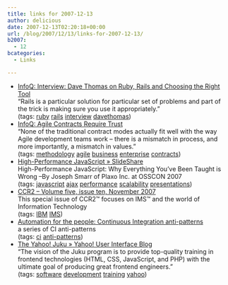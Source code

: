 ```yaml
---
title: links for 2007-12-13
author: delicious
date: 2007-12-13T02:20:18+00:00
url: /blog/2007/12/13/links-for-2007-12-13/
b2007:
  - 12
bcategories:
  - Links

---
```

  * <div>
      <a href="http://www.infoq.com/news/2007/12/interview_ruby-rails-dave-thomas;jsessionid=ABB6397A15D90719898800986CF9B0A7">InfoQ: Interview: Dave Thomas on Ruby, Rails and Choosing the Right Tool</a>
    </div>
    
    <div>
      &#8220;Rails is a particular solution for particular set of problems and part of the trick is making sure you use it appropriately.”
    </div>
    
    <div>
      (tags: <a href="http://del.icio.us/frodenas/ruby">ruby</a> <a href="http://del.icio.us/frodenas/rails">rails</a> <a href="http://del.icio.us/frodenas/interview">interview</a> <a href="http://del.icio.us/frodenas/davethomas">davethomas</a>)
    </div>

  * <div>
      <a href="http://www.infoq.com/news/2007/12/agile-contracts">InfoQ: Agile Contracts Require Trust</a>
    </div>
    
    <div>
      &#8220;None of the traditional contract modes actually fit well with the way Agile development teams work &#8211; there is a mismatch in process, and more importantly, a mismatch in values.&#8221;
    </div>
    
    <div>
      (tags: <a href="http://del.icio.us/frodenas/methodology">methodology</a> <a href="http://del.icio.us/frodenas/agile">agile</a> <a href="http://del.icio.us/frodenas/business">business</a> <a href="http://del.icio.us/frodenas/enterprise">enterprise</a> <a href="http://del.icio.us/frodenas/contracts">contracts</a>)
    </div>

  * <div>
      <a href="http://www.slideshare.net/pureclone/highperformance-javascript">High-Performance JavaScript » SlideShare</a>
    </div>
    
    <div>
      High-Performance JavaScript: Why Everything You’ve Been Taught is Wrong &#8211;By Joseph Smarr of Plaxo Inc. at OSSCON 2007
    </div>
    
    <div>
      (tags: <a href="http://del.icio.us/frodenas/javascript">javascript</a> <a href="http://del.icio.us/frodenas/ajax">ajax</a> <a href="http://del.icio.us/frodenas/performance">performance</a> <a href="http://del.icio.us/frodenas/scalability">scalability</a> <a href="http://del.icio.us/frodenas/presentations">presentations</a>)
    </div>

  * <div>
      <a href="http://www-306.ibm.com/software/tivoli/features/ccr2/ccr2-2007-11/">CCR2 &#8211; Volume five, issue ten, November 2007</a>
    </div>
    
    <div>
      This special issue of CCR2™ focuses on IMS™ and the world of Information Technology
    </div>
    
    <div>
      (tags: <a href="http://del.icio.us/frodenas/IBM">IBM</a> <a href="http://del.icio.us/frodenas/IMS">IMS</a>)
    </div>

  * <div>
      <a href="http://www.ibm.com/developerworks/java/library/j-ap11297/index.html">Automation for the people: Continuous Integration anti-patterns</a>
    </div>
    
    <div>
      a series of CI anti-patterns
    </div>
    
    <div>
      (tags: <a href="http://del.icio.us/frodenas/ci">ci</a> <a href="http://del.icio.us/frodenas/anti-patterns">anti-patterns</a>)
    </div>

  * <div>
      <a href="http://yuiblog.com/blog/2007/12/06/juku/">The Yahoo! Juku » Yahoo! User Interface Blog</a>
    </div>
    
    <div>
      &#8220;The vision of the Juku program is to provide top-quality training in frontend technologies (HTML, CSS, JavaScript, and PHP) with the ultimate goal of producing great frontend engineers.&#8221;
    </div>
    
    <div>
      (tags: <a href="http://del.icio.us/frodenas/software">software</a> <a href="http://del.icio.us/frodenas/development">development</a> <a href="http://del.icio.us/frodenas/training">training</a> <a href="http://del.icio.us/frodenas/yahoo">yahoo</a>)
    </div>